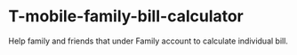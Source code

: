 # T-mobile-family-bill-calculator
Help family and friends that under Family account to calculate individual bill.  

